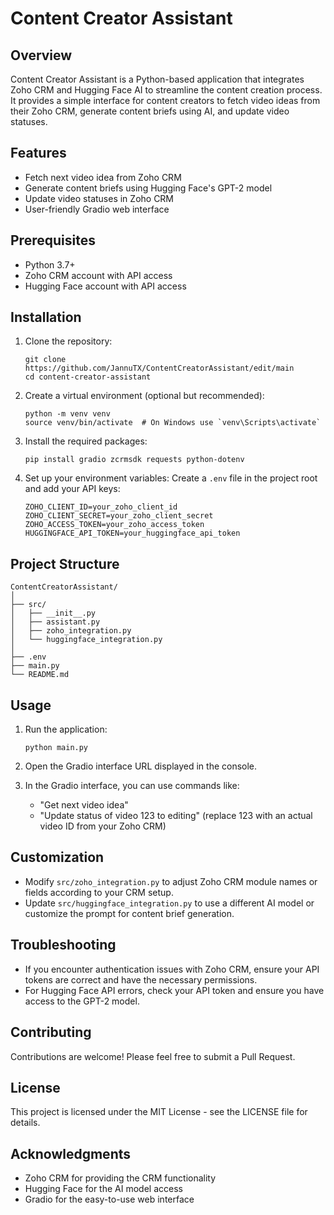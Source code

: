 # Content Creator Assistant

## Overview
Content Creator Assistant is a Python-based application that integrates Zoho CRM and Hugging Face AI to streamline the content creation process. It provides a simple interface for content creators to fetch video ideas from their Zoho CRM, generate content briefs using AI, and update video statuses.

## Features
- Fetch next video idea from Zoho CRM
- Generate content briefs using Hugging Face's GPT-2 model
- Update video statuses in Zoho CRM
- User-friendly Gradio web interface

## Prerequisites
- Python 3.7+
- Zoho CRM account with API access
- Hugging Face account with API access

## Installation

1. Clone the repository:
   ```
   git clone https://github.com/JannuTX/ContentCreatorAssistant/edit/main
   cd content-creator-assistant
   ```

2. Create a virtual environment (optional but recommended):
   ```
   python -m venv venv
   source venv/bin/activate  # On Windows use `venv\Scripts\activate`
   ```

3. Install the required packages:
   ```
   pip install gradio zcrmsdk requests python-dotenv
   ```

4. Set up your environment variables:
   Create a `.env` file in the project root and add your API keys:
   ```
   ZOHO_CLIENT_ID=your_zoho_client_id
   ZOHO_CLIENT_SECRET=your_zoho_client_secret
   ZOHO_ACCESS_TOKEN=your_zoho_access_token
   HUGGINGFACE_API_TOKEN=your_huggingface_api_token
   ```

## Project Structure
```
ContentCreatorAssistant/
│
├── src/
│   ├── __init__.py
│   ├── assistant.py
│   ├── zoho_integration.py
│   └── huggingface_integration.py
│
├── .env
├── main.py
└── README.md
```

## Usage

1. Run the application:
   ```
   python main.py
   ```

2. Open the Gradio interface URL displayed in the console.

3. In the Gradio interface, you can use commands like:
   - "Get next video idea"
   - "Update status of video 123 to editing" (replace 123 with an actual video ID from your Zoho CRM)

## Customization

- Modify `src/zoho_integration.py` to adjust Zoho CRM module names or fields according to your CRM setup.
- Update `src/huggingface_integration.py` to use a different AI model or customize the prompt for content brief generation.

## Troubleshooting

- If you encounter authentication issues with Zoho CRM, ensure your API tokens are correct and have the necessary permissions.
- For Hugging Face API errors, check your API token and ensure you have access to the GPT-2 model.

## Contributing

Contributions are welcome! Please feel free to submit a Pull Request.

## License

This project is licensed under the MIT License - see the LICENSE file for details.

## Acknowledgments

- Zoho CRM for providing the CRM functionality
- Hugging Face for the AI model access
- Gradio for the easy-to-use web interface
